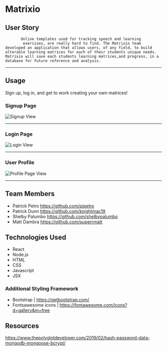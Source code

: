 # Matrixio

## User Story

           Online templates used for tracking speech and learning
            exercises, are really hard to find. The Matrixio team developed an application that allows users, of any field, to build alterable learning matrices for each of their students unique needs. Matrixio will save each students learning matrices,and progress, in a database for future reference and analysis.

<hr>

## Usage

Sign up, log in, and get to work creating your own matrices!

### Signup Page

![Signup View]()

<hr>

### Login Page

![Login View]()

<hr>

### User Profile

![Profile Page View]()

<hr>

## Team Members

- Patrick Petro https://github.com/pjpetro
- Patrick Dunn https://github.com/knightmac19
- Shelby Palumbo https://github.com/shelbypalumbo
- Matt Dambra https://github.com/superrmatt

## Technologies Used

- React
- Node.js
- HTML
- CSS
- Javascript
- JSX

### Additional Styling Framework

- Bootstrap | https://getbootstrap.com/
- Fontsawesome icons | https://fontawesome.com/icons?d=gallery&m=free

## Resources

https://www.thepolyglotdeveloper.com/2019/02/hash-password-data-mongodb-mongoose-bcrypt/
